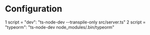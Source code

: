 # Configuration
1 script = "dev": "ts-node-dev --transpile-only src/server.ts"
2 script = "typeorm": "ts-node-dev node_modules/.bin/typeorm"